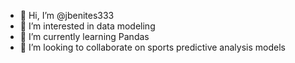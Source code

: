 - 👋 Hi, I’m @jbenites333
- 👀 I’m interested in data modeling
- 🌱 I’m currently learning Pandas
- 💞️ I’m looking to collaborate on sports predictive analysis models

<!---
jbenites333/jbenites333 is a ✨ special ✨ repository because its `README.md` (this file) appears on your GitHub profile.
You can click the Preview link to take a look at your changes.
--->
